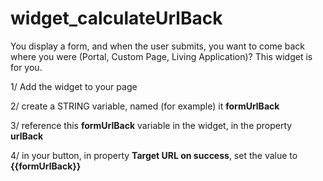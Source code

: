 # widget_calculateUrlBack
You display a form, and when the user submits, you want to come back where you were (Portal, Custom Page, Living Application)? This widget is for you.

1/ Add the widget to your page

2/ create a STRING variable, named (for example) it **formUrlBack**

3/ reference this **formUrlBack** variable in the widget, in the property **urlBack**

4/ in your button, in property **Target URL on success**, set the value to **{{formUrlBack}}**

